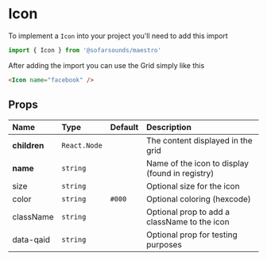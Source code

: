 # Icon
To implement a `Icon` into your project you'll need to add this import
```js
import { Icon } from '@sofarsounds/maestro'
```

After adding the import you can use the Grid simply like this
```html
<Icon name="facebook" />
```

## Props

| Name          | Type         | Default         | Description                      |
| :------------ | :-----       | :-------------- | :------------------------------- |
| **children**  | `React.Node` |                 | The content displayed in the grid
| **name**      | `string`     |                 | Name of the icon to display (found in registry)
| size          | `string`     |                 | Optional size for the icon
| color        | `string`     | `#000`          | Optional coloring (hexcode)
| className     | `string`     |                 | Optional prop to add a className to the icon
| data-qaid     | `string`     |                 | Optional prop for testing purposes



